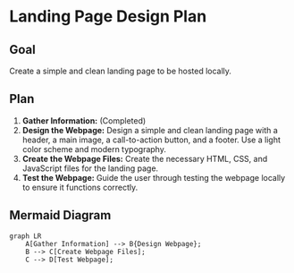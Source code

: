 # Landing Page Design Plan

## Goal

Create a simple and clean landing page to be hosted locally.

## Plan

1.  **Gather Information:** (Completed)
2.  **Design the Webpage:** Design a simple and clean landing page with a header, a main image, a call-to-action button, and a footer. Use a light color scheme and modern typography.
3.  **Create the Webpage Files:** Create the necessary HTML, CSS, and JavaScript files for the landing page.
4.  **Test the Webpage:** Guide the user through testing the webpage locally to ensure it functions correctly.

## Mermaid Diagram

```mermaid
graph LR
    A[Gather Information] --> B{Design Webpage};
    B --> C[Create Webpage Files];
    C --> D[Test Webpage];